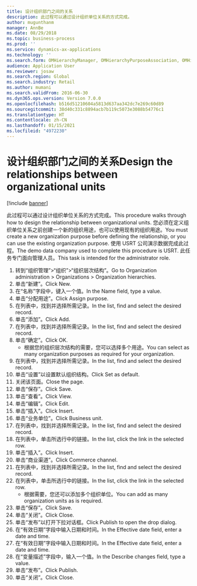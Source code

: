 ```yaml
---
title: 设计组织部门之间的关系
description: 此过程可以通过设计组织单位关系的方式完成。
author: mugunthanm
manager: AnnBe
ms.date: 08/29/2018
ms.topic: business-process
ms.prod: ''
ms.service: dynamics-ax-applications
ms.technology: ''
ms.search.form: OMHierarchyManager, OMHierarchyPurposeAssociation, OMHierarchySelection, HierarchyDesigner, OMNodeSelection,  HierarchyPublishAndCloseForm
audience: Application User
ms.reviewer: josaw
ms.search.region: Global
ms.search.industry: Retail
ms.author: mumani
ms.search.validFrom: 2016-06-30
ms.dyn365.ops.version: Version 7.0.0
ms.openlocfilehash: b516d51210604a5813d637aa342dc7e269c60d89
ms.sourcegitcommit: 38d40c331c8894acb7b119c5073e3088b54776c1
ms.translationtype: HT
ms.contentlocale: zh-CN
ms.lasthandoff: 01/15/2021
ms.locfileid: "4972230"
---
```

# <a name="design-the-relationships-between-organizational-units"></a><span data-ttu-id="f91eb-103">设计组织部门之间的关系</span><span class="sxs-lookup"><span data-stu-id="f91eb-103">Design the relationships between organizational units</span></span>

[!include [banner](../includes/banner.md)]

<span data-ttu-id="f91eb-104">此过程可以通过设计组织单位关系的方式完成。</span><span class="sxs-lookup"><span data-stu-id="f91eb-104">This procedure walks through how to design the relationship between organizational units.</span></span> <span data-ttu-id="f91eb-105">您必须在定义组织单位关系之前创建一个新的组织用途，也可以使用现有的组织用途。</span><span class="sxs-lookup"><span data-stu-id="f91eb-105">You must create a new organization purpose before defining the relationship, or you can use the existing organization purpose.</span></span> <span data-ttu-id="f91eb-106">使用 USRT 公司演示数据完成此过程。</span><span class="sxs-lookup"><span data-stu-id="f91eb-106">The demo data company used to complete this procedure is USRT.</span></span> <span data-ttu-id="f91eb-107">此任务专门面向管理人员。</span><span class="sxs-lookup"><span data-stu-id="f91eb-107">This task is intended for the administrator role.</span></span>

1. <span data-ttu-id="f91eb-108">转到“组织管理”>“组织”>“组织层次结构”。</span><span class="sxs-lookup"><span data-stu-id="f91eb-108">Go to Organization administration > Organizations > Organization hierarchies.</span></span>
2. <span data-ttu-id="f91eb-109">单击“新建”。</span><span class="sxs-lookup"><span data-stu-id="f91eb-109">Click New.</span></span>
3. <span data-ttu-id="f91eb-110">在“名称”字段中，键入一个值。</span><span class="sxs-lookup"><span data-stu-id="f91eb-110">In the Name field, type a value.</span></span>
4. <span data-ttu-id="f91eb-111">单击“分配用途”。</span><span class="sxs-lookup"><span data-stu-id="f91eb-111">Click Assign purpose.</span></span>
5. <span data-ttu-id="f91eb-112">在列表中，找到并选择所需记录。</span><span class="sxs-lookup"><span data-stu-id="f91eb-112">In the list, find and select the desired record.</span></span>
6. <span data-ttu-id="f91eb-113">单击“添加”。</span><span class="sxs-lookup"><span data-stu-id="f91eb-113">Click Add.</span></span>
7. <span data-ttu-id="f91eb-114">在列表中，找到并选择所需记录。</span><span class="sxs-lookup"><span data-stu-id="f91eb-114">In the list, find and select the desired record.</span></span>
8. <span data-ttu-id="f91eb-115">单击“确定”。</span><span class="sxs-lookup"><span data-stu-id="f91eb-115">Click OK.</span></span>
    * <span data-ttu-id="f91eb-116">根据您的组织层次结构的需要，您可以选择多个用途。</span><span class="sxs-lookup"><span data-stu-id="f91eb-116">You can select as many organization purposes as required for your organization.</span></span>  
9. <span data-ttu-id="f91eb-117">在列表中，找到并选择所需记录。</span><span class="sxs-lookup"><span data-stu-id="f91eb-117">In the list, find and select the desired record.</span></span>
10. <span data-ttu-id="f91eb-118">单击“设置”以设置默认组织结构。</span><span class="sxs-lookup"><span data-stu-id="f91eb-118">Click Set as default.</span></span>
11. <span data-ttu-id="f91eb-119">关闭该页面。</span><span class="sxs-lookup"><span data-stu-id="f91eb-119">Close the page.</span></span>
12. <span data-ttu-id="f91eb-120">单击“保存”。</span><span class="sxs-lookup"><span data-stu-id="f91eb-120">Click Save.</span></span>
13. <span data-ttu-id="f91eb-121">单击“查看”。</span><span class="sxs-lookup"><span data-stu-id="f91eb-121">Click View.</span></span>
14. <span data-ttu-id="f91eb-122">单击“编辑”。</span><span class="sxs-lookup"><span data-stu-id="f91eb-122">Click Edit.</span></span>
15. <span data-ttu-id="f91eb-123">单击“插入”。</span><span class="sxs-lookup"><span data-stu-id="f91eb-123">Click Insert.</span></span>
16. <span data-ttu-id="f91eb-124">单击“业务单位”。</span><span class="sxs-lookup"><span data-stu-id="f91eb-124">Click Business unit.</span></span>
17. <span data-ttu-id="f91eb-125">在列表中，找到并选择所需记录。</span><span class="sxs-lookup"><span data-stu-id="f91eb-125">In the list, find and select the desired record.</span></span>
18. <span data-ttu-id="f91eb-126">在列表中，单击所选行中的链接。</span><span class="sxs-lookup"><span data-stu-id="f91eb-126">In the list, click the link in the selected row.</span></span>
19. <span data-ttu-id="f91eb-127">单击“插入”。</span><span class="sxs-lookup"><span data-stu-id="f91eb-127">Click Insert.</span></span>
20. <span data-ttu-id="f91eb-128">单击“商业渠道”。</span><span class="sxs-lookup"><span data-stu-id="f91eb-128">Click Commerce channel.</span></span>
21. <span data-ttu-id="f91eb-129">在列表中，找到并选择所需记录。</span><span class="sxs-lookup"><span data-stu-id="f91eb-129">In the list, find and select the desired record.</span></span>
22. <span data-ttu-id="f91eb-130">在列表中，单击所选行中的链接。</span><span class="sxs-lookup"><span data-stu-id="f91eb-130">In the list, click the link in the selected row.</span></span>
    * <span data-ttu-id="f91eb-131">根据需要，您还可以添加多个组织单位。</span><span class="sxs-lookup"><span data-stu-id="f91eb-131">You can add as many organization units as is required.</span></span>  
23. <span data-ttu-id="f91eb-132">单击“保存”。</span><span class="sxs-lookup"><span data-stu-id="f91eb-132">Click Save.</span></span>
24. <span data-ttu-id="f91eb-133">单击“关闭”。</span><span class="sxs-lookup"><span data-stu-id="f91eb-133">Click Close.</span></span>
25. <span data-ttu-id="f91eb-134">单击“发布”以打开下拉对话框。</span><span class="sxs-lookup"><span data-stu-id="f91eb-134">Click Publish to open the drop dialog.</span></span>
26. <span data-ttu-id="f91eb-135">在“有效日期”字段中输入日期和时间。</span><span class="sxs-lookup"><span data-stu-id="f91eb-135">In the Effective date field, enter a date and time.</span></span>
27. <span data-ttu-id="f91eb-136">在“有效日期”字段中输入日期和时间。</span><span class="sxs-lookup"><span data-stu-id="f91eb-136">In the Effective date field, enter a date and time.</span></span>
28. <span data-ttu-id="f91eb-137">在“变量描述”字段中，输入一个值。</span><span class="sxs-lookup"><span data-stu-id="f91eb-137">In the Describe changes field, type a value.</span></span>
29. <span data-ttu-id="f91eb-138">单击“发布”。</span><span class="sxs-lookup"><span data-stu-id="f91eb-138">Click Publish.</span></span>
30. <span data-ttu-id="f91eb-139">单击“关闭”。</span><span class="sxs-lookup"><span data-stu-id="f91eb-139">Click Close.</span></span>

